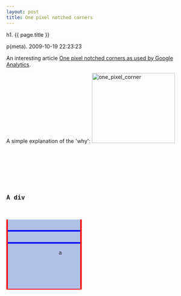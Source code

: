 ```yaml
---
layout: post
title: One pixel notched corners
---
```


h1. {{ page.title }} 

p(meta). 2009-10-19 22:23:23

An interesting article <a href="http://www.askthecssguy.com/2008/03/one_pixel_notched_corners_as_u.html">One pixel notched corners as used by Google Analytics</a>.

A simple explanation of the 'why':
<a href="http://www.freetofeel.com/2009/10/one-pixel-notched-corners/one_pixel_corner/" rel="attachment wp-att-235"><img src="http://www.freetofeel.com/wp-content/uploads/2009/10/one_pixel_corner.gif" alt="one_pixel_corner" title="one_pixel_corner" width="220" height="186" class="aligncenter size-full wp-image-235" /></a>

<pre name='code' class='html'>
<style type="text/css">
/* default stuff */
.letsGiveItAFixedWidthOf200Pixels { width:200px; }

.feature {
	border:solid red;
 	border-width:0px 4px 2px;
	background:#b0c0e6;
}
.feature div {
  position:relative;
  top: -4px;
  left: 0;
  border:solid blue;
  border-width:4px 0 0;
}
</style>
</head><body>

<div class="examplesGoHere letsGiveItAFixedWidthOf200Pixels">
	<h3>A div</h3>
	<div class="feature">
		<div>
			<div>
				a
			</div>
		</div>
	</div>
</div>
</pre>